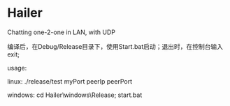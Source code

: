 # Hailer
Chatting  one-2-one in LAN, with UDP

编译后，在Debug/Release目录下，使用Start.bat启动；退出时，在控制台输入exit;

usage: 

  linux: ./release/test myPort peerIp peerPort

  windows: cd Hailer\windows\Release;  start.bat
